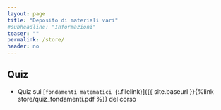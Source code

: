 ```yaml
---
layout: page
title: "Deposito di materiali vari"
#subheadline: "Informazioni"
teaser: ""
permalink: /store/
header: no
---
```


## Quiz

* Quiz sui [`fondamenti matematici `{:.filelink}]({{ site.baseurl }}{%link store/quiz_fondamenti.pdf %}) del corso
